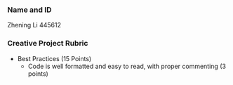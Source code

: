 ### Name and ID
Zhening Li 445612

### Creative Project Rubric
- Best Practices (15 Points)
  - Code is well formatted and easy to read, with proper commenting (3 points)